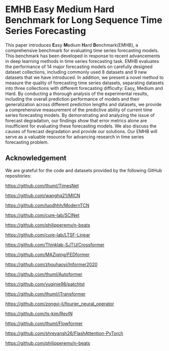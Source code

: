 # EMHB Easy Medium Hard Benchmark for Long Sequence Time Series Forecasting
 
This paper introduces **E**asy **M**edium **H**ard **B**enchmark(EMHB), a comprehensive benchmark for evaluating time series forecasting models. This benchmark has been developed in response to recent advancements in deep learning methods in time series forecasting task. EMHB evaluates the performance of 14 major forecasting models on carefully designed dataset collections, including commonly used 8 datasets and 9 new datasets that we have introduced. In addition, we present a novel method to measure the quality of forecasting time series datasets, separating datasets into three collections with different forecasting difficulty: Easy, Medium and Hard. By conducting a thorough analysis of the experimental results, including the overall prediction performance of models and their generalization across different prediction lengths and datasets, we provide a comprehensive measurement of the predictive ability of current time series forecasting models. By demonstrating and analyzing the issue of forecast degradation, our findings show that error metrics alone are insufficient for evaluating these forecasting models. We also discuss the causes of forecast degradation and provide our solutions. Our EMHB will serve as a valuable resource for advancing research in time series forecasting problem.

## Acknowledgement
We are grateful for the code and datasets provided by the following GitHub repositories:

https://github.com/thuml/TimesNet

https://github.com/wanghq21/MICN

https://github.com/luodhhh/ModernTCN

https://github.com/cure-lab/SCINet

https://github.com/philipperemy/n-beats

https://github.com/cure-lab/LTSF-Linear

https://github.com/Thinklab-SJTU/Crossformer

https://github.com/MAZiqing/FEDformer

https://github.com/zhouhaoyi/Informer2020

https://github.com/thuml/Autoformer

https://github.com/yuqinie98/patchtst

https://github.com/thuml/iTransformer

https://github.com/zongyi-li/fourier_neural_operator

https://github.com/ts-kim/RevIN

https://github.com/thuml/Flowformer

https://github.com/shreyansh26/FlashAttention-PyTorch

https://github.com/philipperemy/n-beats
